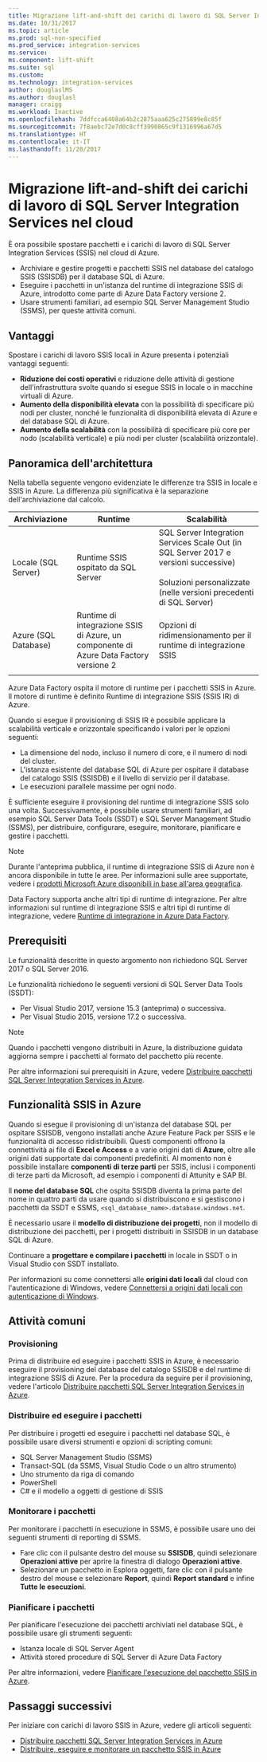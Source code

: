 ```yaml
---
title: Migrazione lift-and-shift dei carichi di lavoro di SQL Server Integration Services nel cloud | Microsoft Docs
ms.date: 10/31/2017
ms.topic: article
ms.prod: sql-non-specified
ms.prod_service: integration-services
ms.service: 
ms.component: lift-shift
ms.suite: sql
ms.custom: 
ms.technology: integration-services
author: douglaslMS
ms.author: douglasl
manager: craigg
ms.workload: Inactive
ms.openlocfilehash: 7ddfcca6408a64b2c2875aaa625c275899e8c85f
ms.sourcegitcommit: 7f8aebc72e7d0c8cff3990865c9f1316996a67d5
ms.translationtype: HT
ms.contentlocale: it-IT
ms.lasthandoff: 11/20/2017
---
```

# <a name="lift-and-shift-sql-server-integration-services-workloads-to-the-cloud"></a>Migrazione lift-and-shift dei carichi di lavoro di SQL Server Integration Services nel cloud
È ora possibile spostare pacchetti e i carichi di lavoro di SQL Server Integration Services (SSIS) nel cloud di Azure.
-   Archiviare e gestire progetti e pacchetti SSIS nel database del catalogo SSIS (SSISDB) per il database SQL di Azure.
-   Eseguire i pacchetti in un'istanza del runtime di integrazione SSIS di Azure, introdotto come parte di Azure Data Factory versione 2.
-   Usare strumenti familiari, ad esempio SQL Server Management Studio (SSMS), per queste attività comuni.

## <a name="benefits"></a>Vantaggi
Spostare i carichi di lavoro SSIS locali in Azure presenta i potenziali vantaggi seguenti:
-   **Riduzione dei costi operativi** e riduzione delle attività di gestione dell'infrastruttura svolte quando si esegue SSIS in locale o in macchine virtuali di Azure.
-   **Aumento della disponibilità elevata** con la possibilità di specificare più nodi per cluster, nonché le funzionalità di disponibilità elevata di Azure e del database SQL di Azure.
-   **Aumento della scalabilità** con la possibilità di specificare più core per nodo (scalabilità verticale) e più nodi per cluster (scalabilità orizzontale).

## <a name="architecture-overview"></a>Panoramica dell'architettura
Nella tabella seguente vengono evidenziate le differenze tra SSIS in locale e SSIS in Azure. La differenza più significativa è la separazione dell'archiviazione dal calcolo.

| Archiviazione | Runtime | Scalabilità |
|---|---|---|
| Locale (SQL Server) | Runtime SSIS ospitato da SQL Server | SQL Server Integration Services Scale Out (in SQL Server 2017 e versioni successive)<br/><br/>Soluzioni personalizzate (nelle versioni precedenti di SQL Server) |
| Azure (SQL Database) | Runtime di integrazione SSIS di Azure, un componente di Azure Data Factory versione 2 | Opzioni di ridimensionamento per il runtime di integrazione SSIS |
| | | |

Azure Data Factory ospita il motore di runtime per i pacchetti SSIS in Azure. Il motore di runtime è definito Runtime di integrazione SSIS (SSIS IR) di Azure.

Quando si esegue il provisioning di SSIS IR è possibile applicare la scalabilità verticale e orizzontale specificando i valori per le opzioni seguenti:
-   La dimensione del nodo, incluso il numero di core, e il numero di nodi del cluster.
-   L'istanza esistente del database SQL di Azure per ospitare il database del catalogo SSIS (SSISDB) e il livello di servizio per il database.
-   Le esecuzioni parallele massime per ogni nodo.

È sufficiente eseguire il provisioning del runtime di integrazione SSIS solo una volta. Successivamente, è possibile usare strumenti familiari, ad esempio SQL Server Data Tools (SSDT) e SQL Server Management Studio (SSMS), per distribuire, configurare, eseguire, monitorare, pianificare e gestire i pacchetti.

> [!NOTE]
> Durante l'anteprima pubblica, il runtime di integrazione SSIS di Azure non è ancora disponibile in tutte le aree. Per informazioni sulle aree supportate, vedere i [prodotti Microsoft Azure disponibili in base all'area geografica](https://azure.microsoft.com/regions/services/).

Data Factory supporta anche altri tipi di runtime di integrazione. Per altre informazioni sul runtime di integrazione SSIS e altri tipi di runtime di integrazione, vedere [Runtime di integrazione in Azure Data Factory](https://docs.microsoft.com/azure/data-factory/concepts-integration-runtime).

## <a name="prerequisites"></a>Prerequisiti
Le funzionalità descritte in questo argomento non richiedono SQL Server 2017 o SQL Server 2016.

Le funzionalità richiedono le seguenti versioni di SQL Server Data Tools (SSDT):
-   Per Visual Studio 2017, versione 15.3 (anteprima) o successiva.
-   Per Visual Studio 2015, versione 17.2 o successiva.

> [!NOTE]
> Quando i pacchetti vengono distribuiti in Azure, la distribuzione guidata aggiorna sempre i pacchetti al formato del pacchetto più recente.

Per altre informazioni sui prerequisiti in Azure, vedere [Distribuire pacchetti SQL Server Integration Services in Azure](https://docs.microsoft.com/azure/data-factory/tutorial-deploy-ssis-packages-azure).

## <a name="ssis-features-on-azure"></a>Funzionalità SSIS in Azure

Quando si esegue il provisioning di un'istanza del database SQL per ospitare SSISDB, vengono installati anche Azure Feature Pack per SSIS e le funzionalità di accesso ridistribuibili. Questi componenti offrono la connettività ai file di **Excel e Access** e a varie origini dati di **Azure**, oltre alle origini dati supportate dai componenti predefiniti. Al momento non è possibile installare **componenti di terze parti** per SSIS, inclusi i componenti di terze parti da Microsoft, ad esempio i componenti di Attunity e SAP BI.

Il **nome del database SQL** che ospita SSISDB diventa la prima parte del nome in quattro parti da usare quando si distribuiscono e si gestiscono i pacchetti da SSDT e SSMS, `<sql_database_name>.database.windows.net`.

È necessario usare il **modello di distribuzione dei progetti**, non il modello di distribuzione dei pacchetti, per i progetti distribuiti in SSISDB in un database SQL di Azure.

Continuare a **progettare e compilare i pacchetti** in locale in SSDT o in Visual Studio con SSDT installato.

Per informazioni su come connettersi alle **origini dati locali** dal cloud con l'autenticazione di Windows, vedere [Connettersi a origini dati locali con autenticazione di Windows](ssis-azure-connect-with-windows-auth.md).

## <a name="common-tasks"></a>Attività comuni

### <a name="provision"></a>Provisioning
Prima di distribuire ed eseguire i pacchetti SSIS in Azure, è necessario eseguire il provisioning del database del catalogo SSISDB e del runtime di integrazione SSIS di Azure. Per la procedura da seguire per il provisioning, vedere l'articolo [Distribuire pacchetti SQL Server Integration Services in Azure](https://docs.microsoft.com/azure/data-factory/tutorial-deploy-ssis-packages-azure).

### <a name="deploy-and-run-packages"></a>Distribuire ed eseguire i pacchetti
Per distribuire i progetti ed eseguire i pacchetti nel database SQL, è possibile usare diversi strumenti e opzioni di scripting comuni:
-   SQL Server Management Studio (SSMS)
-   Transact-SQL (da SSMS, Visual Studio Code o un altro strumento)
-   Uno strumento da riga di comando
-   PowerShell
-   C# e il modello a oggetti di gestione di SSIS

### <a name="monitor-packages"></a>Monitorare i pacchetti
Per monitorare i pacchetti in esecuzione in SSMS, è possibile usare uno dei seguenti strumenti di reporting di SSMS.
-   Fare clic con il pulsante destro del mouse su **SSISDB**, quindi selezionare **Operazioni attive** per aprire la finestra di dialogo **Operazioni attive**.
-   Selezionare un pacchetto in Esplora oggetti, fare clic con il pulsante destro del mouse e selezionare **Report**, quindi **Report standard** e infine **Tutte le esecuzioni**.

### <a name="schedule-packages"></a>Pianificare i pacchetti
Per pianificare l'esecuzione dei pacchetti archiviati nel database SQL, è possibile usare gli strumenti seguenti:
-   Istanza locale di SQL Server Agent
-   Attività stored procedure di SQL Server di Azure Data Factory

Per altre informazioni, vedere [Pianificare l'esecuzione del pacchetto SSIS in Azure](ssis-azure-schedule-packages.md).

## <a name="next-steps"></a>Passaggi successivi
Per iniziare con carichi di lavoro SSIS in Azure, vedere gli articoli seguenti:
-   [Distribuire pacchetti SQL Server Integration Services in Azure](https://docs.microsoft.com/azure/data-factory/tutorial-deploy-ssis-packages-azure)
-   [Distribuire, eseguire e monitorare un pacchetto SSIS in Azure](ssis-azure-deploy-run-monitor-tutorial.md)
